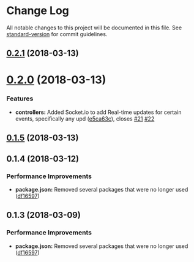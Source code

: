 # Change Log

All notable changes to this project will be documented in this file. See [standard-version](https://github.com/conventional-changelog/standard-version) for commit guidelines.

<a name="0.2.1"></a>
## [0.2.1](https://github.com/NatsukiBot/api/compare/v0.2.0...v0.2.1) (2018-03-13)



<a name="0.2.0"></a>
# [0.2.0](https://github.com/NatsukiBot/api/compare/v0.1.5...v0.2.0) (2018-03-13)


### Features

* **controllers:** Added Socket.io to add Real-time updates for certain events, specifically any upd ([e5ca63c](https://github.com/NatsukiBot/api/commit/e5ca63c)), closes [#21](https://github.com/NatsukiBot/api/issues/21) [#22](https://github.com/NatsukiBot/api/issues/22)



<a name="0.1.5"></a>
## [0.1.5](https://github.com/NatsukiBot/api/compare/v0.1.4...v0.1.5) (2018-03-13)



<a name="0.1.4"></a>
## 0.1.4 (2018-03-12)


### Performance Improvements

* **package.json:** Removed several packages that were no longer used ([df16597](https://github.com/NatsukiBot/api/commit/df16597))



<a name="0.1.3"></a>
## 0.1.3 (2018-03-09)


### Performance Improvements

* **package.json:** Removed several packages that were no longer used ([df16597](https://github.com/NatsukiBot/api/commit/df16597))
